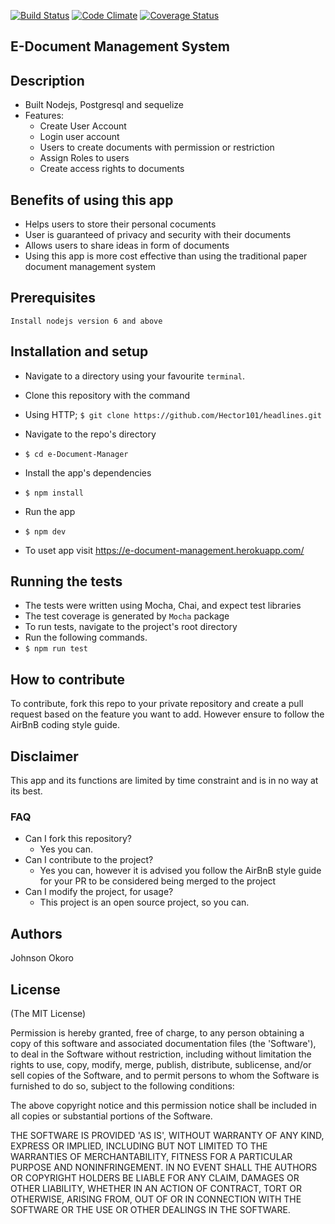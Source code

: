 [![Build Status](https://travis-ci.org/Hector101/e-Document-Manager.svg?branch=master)](https://travis-ci.org/Hector101/e-Document-Manager)
[![Code Climate](https://codeclimate.com/github/Hector101/e-Document-Manager/badges/gpa.svg)](https://codeclimate.com/github/Hector101/e-Document-Manager)
[![Coverage Status](https://coveralls.io/repos/github/Hector101/e-Document-Manager/badge.svg)](https://coveralls.io/github/Hector101/e-Document-Manager)

## E-Document Management System

## Description
+ Built Nodejs, Postgresql and sequelize
+ Features:
   +  Create User Account
   +  Login user account
   +  Users to create documents with permission or restriction
   +  Assign Roles to users
   +  Create access rights to documents

## Benefits of using this app
+ Helps users to store their personal cocuments
+ User is guaranteed of privacy and security with their documents
+ Allows users to share ideas in form of documents
+ Using this app is more cost effective than using the traditional paper document management system

## Prerequisites
```
Install nodejs version 6 and above
```

## Installation and setup
+  Navigate to a directory using your favourite `terminal`.
+  Clone this repository with the command
  +  Using HTTP;
    `$ git clone https://github.com/Hector101/headlines.git`

+  Navigate to the repo's directory
  +  `$ cd e-Document-Manager`
+  Install the app's dependencies
  +  `$ npm install`
+  Run the app
  +  `$ npm dev`
+ To uset app visit https://e-document-management.herokuapp.com/

## Running the tests
+  The tests were written using Mocha, Chai, and expect test libraries
+  The test coverage is generated by `Mocha` package
+  To run tests, navigate to the project's root directory
+  Run the following commands.
  +  `$ npm run test`
  

## How to contribute
To contribute, fork this repo to your private repository and create a pull request based on the feature you want to add.
However ensure to follow the AirBnB coding style guide.

## Disclaimer
This app and its functions are limited by time constraint and is in no way at its best.

### FAQ
+ Can I fork this repository?
  + Yes you can.
+ Can I contribute to the project?
  + Yes you can, however it is advised you follow the AirBnB style guide for your PR to be considered being merged to the project
+ Can I modify the project, for usage?
  + This project is an open source project, so you can.

## Authors
Johnson Okoro

## License

(The MIT License)

Permission is hereby granted, free of charge, to any person obtaining
a copy of this software and associated documentation files (the
'Software'), to deal in the Software without restriction, including
without limitation the rights to use, copy, modify, merge, publish,
distribute, sublicense, and/or sell copies of the Software, and to
permit persons to whom the Software is furnished to do so, subject to
the following conditions:

The above copyright notice and this permission notice shall be
included in all copies or substantial portions of the Software.

THE SOFTWARE IS PROVIDED 'AS IS', WITHOUT WARRANTY OF ANY KIND,
EXPRESS OR IMPLIED, INCLUDING BUT NOT LIMITED TO THE WARRANTIES OF
MERCHANTABILITY, FITNESS FOR A PARTICULAR PURPOSE AND NONINFRINGEMENT.
IN NO EVENT SHALL THE AUTHORS OR COPYRIGHT HOLDERS BE LIABLE FOR ANY
CLAIM, DAMAGES OR OTHER LIABILITY, WHETHER IN AN ACTION OF CONTRACT,
TORT OR OTHERWISE, ARISING FROM, OUT OF OR IN CONNECTION WITH THE
SOFTWARE OR THE USE OR OTHER DEALINGS IN THE SOFTWARE.
